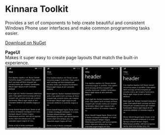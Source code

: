 # Kinnara Toolkit

Provides a set of components to help create beautiful and consistent Windows Phone user interfaces and make common programming tasks easier.

<a href="https://www.nuget.org/packages/Kinnara.Toolkit/" target="_blank">Download on NuGet</a>

**PageUI**  
Makes it super easy to create page layouts that match the built-in experience.
![PageUI](https://raw.githubusercontent.com/Kinnara/Media/master/KinnaraToolkit/PageUI.Gallery.png)
